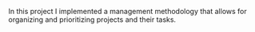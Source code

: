 In this project I implemented a management methodology that allows for organizing and prioritizing projects and their tasks.
